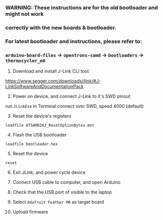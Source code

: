 ### WARNING: These instructions are for the old bootloader and might not work
### correctly with the new boards & bootloader.
### For latest bootloader and instructions, please refer to: 
### `arduino-board-files` -> `opentrons-samd` -> `bootloaders` -> `thermocycler_m0`

1) Download and install J-Link CLI tool:

https://www.segger.com/downloads/jlink/#J-LinkSoftwareAndDocumentationPack

2) Power on device, and connect J-Link to it's SWD pinout

run `JLinkExe` in Terminal
connect over SWD, speed 4000 (default)

3) Reset the device's registers

`loadfile ATSAMD20J_ResetOptionBytes.mot`

4) Flash the USB bootloader

`loadfile bootloader.hex`

5) Reset the device

`reset`

6) Exit JLink, and power cycle device

7) Connect USB cable to computer, and open Arduino

8) Check that the USB port of visible to the laptop

9) Select `Adafruit Feather M0` as target board

10) Upload firmware
